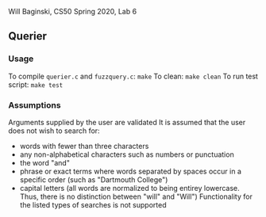 Will Baginski, CS50 Spring 2020, Lab 6
## Querier
### Usage
To compile `querier.c` and `fuzzquery.c`: `make`
To clean: `make clean`
To run test script: `make test`

### Assumptions
Arguments supplied by the user are validated
It is assumed that the user does not wish to search for:
* words with fewer than three characters
* any non-alphabetical characters such as numbers or punctuation
* the word "and"
* phrase or exact terms where words separated by spaces occur in a specific order (such as "Dartmouth College")
* capital letters (all words are normalized to being entirey lowercase. Thus, there is no distinction between "will" and "Will")
Functionality for the listed types of searches is not supported
